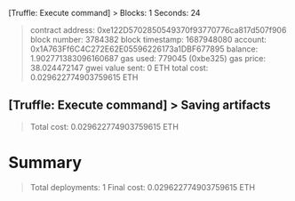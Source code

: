 [Truffle: Execute command]    > Blocks: 1            Seconds: 24
   > contract address:    0xe122D5702850549370f93770776ca817d507f906
   > block number:        3784382
   > block timestamp:     1687948080
   > account:             0x1A763Ff6C4C272E62E05596226173a1DBF677895
   > balance:             1.902771383096160687
   > gas used:            779045 (0xbe325)
   > gas price:           38.024472147 gwei
   > value sent:          0 ETH
   > total cost:          0.029622774903759615 ETH


[Truffle: Execute command]    > Saving artifacts
   -------------------------------------
   > Total cost:     0.029622774903759615 ETH

Summary
=======
> Total deployments:   1
> Final cost:          0.029622774903759615 ETH